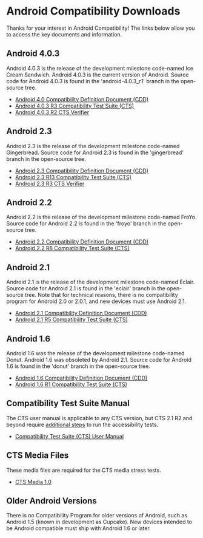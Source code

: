 <!--
   Copyright 2010 The Android Open Source Project 

   Licensed under the Apache License, Version 2.0 (the "License"); 
   you may not use this file except in compliance with the License.
   You may obtain a copy of the License at

       http://www.apache.org/licenses/LICENSE-2.0

   Unless required by applicable law or agreed to in writing, software
   distributed under the License is distributed on an "AS IS" BASIS,
   WITHOUT WARRANTIES OR CONDITIONS OF ANY KIND, either express or implied.
   See the License for the specific language governing permissions and
   limitations under the License.
-->

# Android Compatibility Downloads #

Thanks for your interest in Android Compatibility! The links below allow
you to access the key documents and information.

## Android 4.0.3 ##

Android 4.0.3 is the release of the development milestone code-named
Ice Cream Sandwich. Android 4.0.3 is the current version of Android. Source code for
Android 4.0.3 is found in the 'android-4.0.3_r1' branch in the open-source tree.

- [Android 4.0 Compatibility Definition Document (CDD)](4.0/android-4.0-cdd.pdf)
- [Android 4.0.3 R3 Compatibility Test Suite (CTS)](https://dl.google.com/dl/android/cts/android-cts-4.0.3_r3-linux_x86-arm.zip)
- [Android 4.0.3 R2 CTS Verifier](https://dl.google.com/dl/android/cts/android-cts-verifier-4.0.3_r2-linux_x86-arm.zip)

## Android 2.3 ##

Android 2.3 is the release of the development milestone code-named
Gingerbread. Source code for Android 2.3 is found in the 'gingerbread' branch in 
the open-source tree.

- [Android 2.3 Compatibility Definition Document (CDD)](2.3/android-2.3.3-cdd.pdf)
- [Android 2.3 R13 Compatibility Test Suite (CTS)](https://dl.google.com/dl/android/cts/android-cts-2.3_r13-linux_x86-arm.zip)
- [Android 2.3 R3 CTS Verifier](https://dl.google.com/dl/android/cts/android-cts-verifier-2.3_r3-linux_x86-armv5.zip)

## Android 2.2 ##

Android 2.2 is the release of the development milestone code-named
FroYo. Source code for Android 2.2 is found in the 'froyo' branch in the
open-source tree.

- [Android 2.2 Compatibility Definition Document (CDD)](2.2/android-2.2-cdd.pdf)
- [Android 2.2 R8 Compatibility Test Suite (CTS)](https://dl.google.com/dl/android/cts/android-cts-2.2_r8-linux_x86-arm.zip)

## Android 2.1 ##

Android 2.1 is the release of the development milestone code-named
Eclair. Source code for Android 2.1 is found in the 'eclair' branch in the
open-source tree. Note that for technical reasons, there is no compatibility
program for Android 2.0 or 2.0.1, and new devices must use Android 2.1.

- [Android 2.1 Compatibility Definition Document (CDD)](2.1/android-2.1-cdd.pdf)
- [Android 2.1 R5 Compatibility Test Suite (CTS)](https://dl.google.com/dl/android/cts/android-cts-2.1_r5-x86.zip)

## Android 1.6 ##

Android 1.6 was the release of the development milestone code-named Donut.
Android 1.6 was obsoleted by Android 2.1. Source code for Android 1.6 is found
in the 'donut' branch in the open-source tree.

- [Android 1.6 Compatibility Definition Document (CDD)](1.6/android-1.6-cdd.pdf)
- [Android 1.6 R1 Compatibility Test Suite (CTS)](https://dl.google.com/dl/android/cts/android-cts-1.6_r1-x86.zip)

## Compatibility Test Suite Manual ##

The CTS user manual is applicable to any CTS version, but CTS 2.1 R2 and
beyond require [additional steps](cts-intro.html) to run the accessibility tests.

- [Compatibility Test Suite (CTS) User Manual](android-cts-manual-r4.pdf)

## CTS Media Files ##
These media files are required for the CTS media stress tests.

- [CTS Media 1.0](https://dl.google.com/dl/android/cts/android-cts-media-1.0.zip)

## Older Android Versions ##

There is no Compatibility Program for older versions of Android, such as Android
1.5 (known in development as Cupcake). New devices intended to be Android
compatible must ship with Android 1.6 or later.
